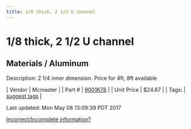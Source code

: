```yaml
---
title: 1/8 thick, 2 1/2 U channel
---
```


# 1/8 thick, 2 1/2 U channel
## Materials / Aluminum
Description: 	2 1/4 inner dimension. Price for 4ft, 8ft available 

| Vendor | Mcmaster | 
| Part # | [9001K78](https://www.mcmaster.com/#9001K78) | 
| Unit Price | $24.67 | 
| Tags: | [suggest tags](https://docs.google.com/forms/d/e/1FAIpQLSeWyY8v3RgOty-MyWmh9U0iivNYN_molChYyS-0U-o-kOAv_g/viewform) | 

Last updated: Mon May 08 13:09:39 PDT 2017

 [Incorrect/Incomplete information?](https://docs.google.com/forms/d/e/1FAIpQLSeWyY8v3RgOty-MyWmh9U0iivNYN_molChYyS-0U-o-kOAv_g/viewform)